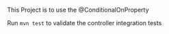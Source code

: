 This Project is to use the @ConditionalOnProperty

Run ```mvn test``` to validate the controller integration tests
